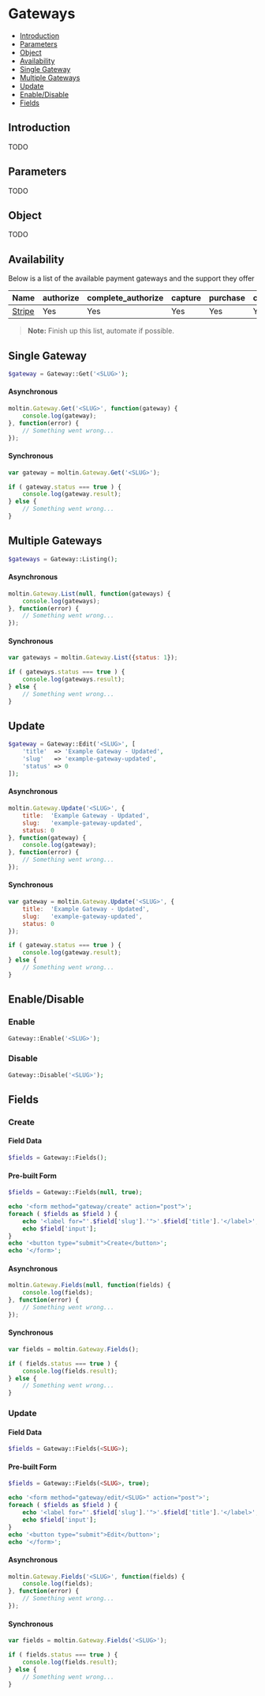 # Gateways

- [Introduction](#introduction)
- [Parameters](#params)
- [Object](#object)
- [Availability](#available)
- [Single Gateway](#single)
- [Multiple Gateways](#multiple)
- [Update](#update)
- [Enable/Disable](#enable-disable)
- [Fields](#fields)

<a name="introduction"></a>
## Introduction

TODO

<a name="params"></a>
## Parameters

TODO

<a name="object"></a>
## Object

TODO

<a name="available"></a>
## Availability

Below is a list of the available payment gateways and the support they offer

Name | authorize | complete_authorize | capture | purchase | complete_purchase | refund | void
---- | --------- | ------------------ | ------- | -------- | ----------------- | ------ | ----
[Stripe](https://stripe.com) | Yes | Yes | Yes | Yes | Yes | Yes | Yes

> **Note:** Finish up this list, automate if possible.

<a name="single"></a>
## Single Gateway

``` php
$gateway = Gateway::Get('<SLUG>');
```

#### Asynchronous
``` js
moltin.Gateway.Get('<SLUG>', function(gateway) {
    console.log(gateway);
}, function(error) {
    // Something went wrong...
});
```

#### Synchronous
``` js
var gateway = moltin.Gateway.Get('<SLUG>');

if ( gateway.status === true ) {
    console.log(gateway.result);
} else {
    // Something went wrong...
}
```

<a name="multiple"></a>
## Multiple Gateways

``` php
$gateways = Gateway::Listing();
```

#### Asynchronous
``` js
moltin.Gateway.List(null, function(gateways) {
    console.log(gateways);
}, function(error) {
    // Something went wrong...
});
```

#### Synchronous
``` js
var gateways = moltin.Gateway.List({status: 1});

if ( gateways.status === true ) {
    console.log(gateways.result);
} else {
    // Something went wrong...
}
```
<a name="update"></a>
## Update

``` php
$gateway = Gateway::Edit('<SLUG>', [
    'title'  => 'Example Gateway - Updated',
    'slug'   => 'example-gateway-updated',
    'status' => 0
]);
```

#### Asynchronous
``` js
moltin.Gateway.Update('<SLUG>', {
    title:  'Example Gateway - Updated',
    slug:   'example-gateway-updated',
    status: 0
}, function(gateway) {
    console.log(gateway);
}, function(error) {
    // Something went wrong...
});
```

#### Synchronous
``` js
var gateway = moltin.Gateway.Update('<SLUG>', {
    title:  'Example Gateway - Updated',
    slug:   'example-gateway-updated',
    status: 0
});

if ( gateway.status === true ) {
    console.log(gateway.result);
} else {
    // Something went wrong...
}
```

<a name="enable-disable"></a>
## Enable/Disable

### Enable

``` php
Gateway::Enable('<SLUG>');
```

### Disable

``` php
Gateway::Disable('<SLUG>');
```

<a name="field"></a>
## Fields

### Create

#### Field Data
``` php
$fields = Gateway::Fields();
```

#### Pre-built Form
``` php
$fields = Gateway::Fields(null, true);

echo '<form method="gateway/create" action="post">';
foreach ( $fields as $field ) {
    echo '<label for="'.$field['slug'].'">'.$field['title'].'</label>';
    echo $field['input'];
}
echo '<button type="submit">Create</button>';
echo '</form>';
```

#### Asynchronous
``` js
moltin.Gateway.Fields(null, function(fields) {
    console.log(fields);
}, function(error) {
    // Something went wrong...
});
```

#### Synchronous
``` js
var fields = moltin.Gateway.Fields();

if ( fields.status === true ) {
    console.log(fields.result);
} else {
    // Something went wrong...
}
```

### Update

#### Field Data
``` php
$fields = Gateway::Fields(<SLUG>);
```

#### Pre-built Form
``` php
$fields = Gateway::Fields(<SLUG>, true);

echo '<form method="gateway/edit/<SLUG>" action="post">';
foreach ( $fields as $field ) {
    echo '<label for="'.$field['slug'].'">'.$field['title'].'</label>';
    echo $field['input'];
}
echo '<button type="submit">Edit</button>';
echo '</form>';
```

#### Asynchronous
``` js
moltin.Gateway.Fields('<SLUG>', function(fields) {
    console.log(fields);
}, function(error) {
    // Something went wrong...
});
```

#### Synchronous
``` js
var fields = moltin.Gateway.Fields('<SLUG>');

if ( fields.status === true ) {
    console.log(fields.result);
} else {
    // Something went wrong...
}
```
